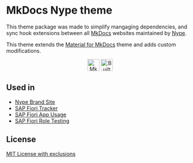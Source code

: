 # MkDocs Nype theme

This theme package was made to simplify mangaging dependencies, and sync hook 
extensions between all [MkDocs] websites maintained by [Nype]. 

This theme extends the [Material for MkDocs] theme and adds custom modifications.

<p align="center">
<a href="https://www.mkdocs.org/" target="_blank"><img alt="MkDocs Theme" height="40" style="height: 2rem;" src="https://cdn.jsdelivr.net/npm/@intergrav/devins-badges@3/assets/compact/built-with/mkdocs_vector.svg"></a>
<a href="https://squidfunk.github.io/mkdocs-material/" target="_blank"><img alt="Built on top of Material for MkDocs" height="40" style="height: 2rem;" src="https://img.shields.io/badge/Material_for_MkDocs-526CFE?style=for-the-badge&logo=MaterialForMkDocs&logoColor=white"></a>
</p>

[Material for MkDocs]: https://squidfunk.github.io/mkdocs-material/
[MkDocs]: https://www.mkdocs.org/
[Nype]: https://npe.cm/?ref=theme

## Used in

- [Nype Brand Site][Nype]
- [SAP Fiori Tracker]
- [SAP Fiori App Usage]
- [SAP Fiori Role Testing]

[SAP Fiori Tracker]: https://fioritracker.org/?ref=theme
[SAP Fiori App Usage]: https://help.fioriappsusage.org/?ref=theme
[SAP Fiori Role Testing]: https://fioriroletesting.com/?ref=theme

## License

[MIT License with exclusions](LICENSE)